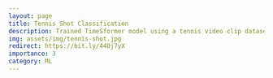 ```yaml
---
layout: page
title: Tennis Shot Classification
description: Trained TimeSformer model using a tennis video clip dataset
img: assets/img/tennis-shot.jpg
redirect: https://bit.ly/440j7yX
importance: 3
category: ML
---
```

